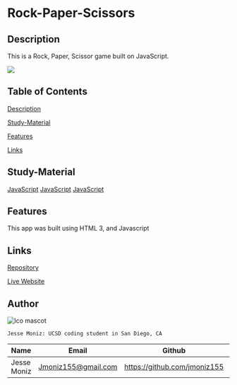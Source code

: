 # Rock-Paper-Scissors



## Description
This is a Rock, Paper, Scissor game built on JavaScript.

![](image/RPS.jpg)


## Table of Contents

[Description](#description)

[Study-Material](#Study-Material)

[Features](#features)

[Links](#links)


## Study-Material


[JavaScript](https://www.javascript.com/)
[JavaScript](https://developer.mozilla.org/en-US/docs/Web/JavaScript/Reference/Global_Objects/Math/floor)
[JavaScript](https://developer.mozilla.org/en-US/docs/Web/API/Window/confirm)

## Features

This app was built using HTML 3, and Javascript

## Links

[Repository](https://github.com/jmoniz155/rock-paper-scissors)

[Live Website]()


## Author



![lco mascot](https://learncodeonline.in/mascot.png)

`Jesse Moniz: UCSD coding student in San Diego, CA`


| Name          | Email                 | Github                        | Linkedin                                              |
| ------------- | --------------------- | ----------------------------- | ----------------------------------------------------- |
| Jesse Moniz   | Jmoniz155@gmail.com   | https://github.com/jmoniz155  | https://www.linkedin.com/in/jesse-moniz-98693621a/    |